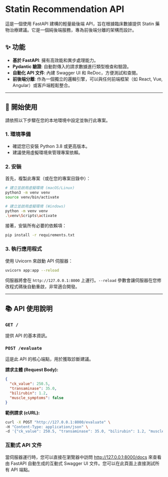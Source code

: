 # Statin Recommendation API

這是一個使用 FastAPI 建構的輕量級後端 API，旨在根據臨床數據提供 Statin 藥物治療建議。它是一個純後端服務，專為前後端分離的架構而設計。

## ✨ 功能

- **基於 FastAPI**: 擁有高效能和異步處理能力。
- **Pydantic 驗證**: 自動對傳入的請求數據進行類型檢查和驗證。
- **自動化 API 文件**: 內建 Swagger UI 和 ReDoc，方便測試和查閱。
- **前後端分離**: 作為一個獨立的邏輯引擎，可以與任何前端框架（如 React, Vue, Angular）或客戶端輕鬆整合。

---

## 🚀 開始使用

請依照以下步驟在您的本地環境中設定並執行此專案。

### 1. 環境準備

- 確認您已安裝 Python 3.8 或更高版本。
- 建議使用虛擬環境來管理專案依賴。

### 2. 安裝

首先，複製此專案（或在您的專案目錄中）：

```bash
# 建立並啟用虛擬環境 (macOS/Linux)
python3 -m venv venv
source venv/bin/activate

# 建立並啟用虛擬環境 (Windows)
python -m venv venv
.\venv\Scripts\activate
```

接著，安裝所有必要的依賴項：

```bash
pip install -r requirements.txt
```

### 3. 執行應用程式

使用 Uvicorn 來啟動 API 伺服器：

```bash
uvicorn app:app --reload
```

伺服器將會在 `http://127.0.0.1:8000` 上運行。`--reload` 參數會讓伺服器在您修改程式碼後自動重啟，非常適合開發。

---

## 📚 API 使用說明

### `GET /`

提供 API 的基本資訊。

### `POST /evaluate`

這是此 API 的核心端點，用於獲取診斷建議。

**請求主體 (Request Body):**

```json
{
  "ck_value": 250.5,
  "transaminase": 35.0,
  "bilirubin": 1.2,
  "muscle_symptoms": false
}
```

**範例請求 (cURL):**

```bash
curl -X POST "http://127.0.0.1:8000/evaluate" \
-H "Content-Type: application/json" \
-d '{"ck_value": 250.5, "transaminase": 35.0, "bilirubin": 1.2, "muscle_symptoms": false}'
```

### 互動式 API 文件

當伺服器運行時，您可以直接在瀏覽器中訪問 http://127.0.0.1:8000/docs 來查看由 FastAPI 自動生成的互動式 Swagger UI 文件。您可以在此頁面上直接測試所有 API 端點。